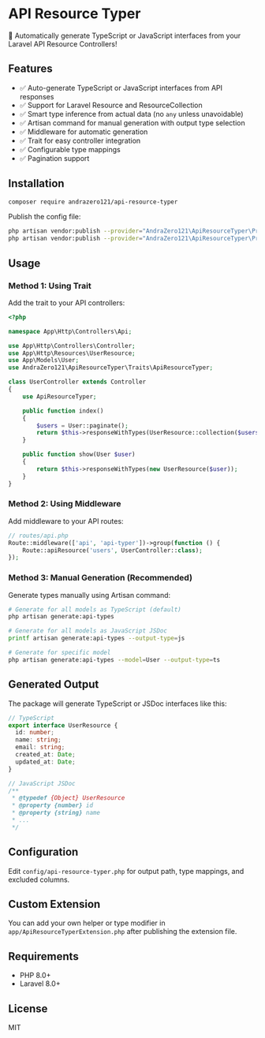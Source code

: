 # API Resource Typer

🚀 Automatically generate TypeScript or JavaScript interfaces from your Laravel API Resource Controllers!

## Features

- ✅ Auto-generate TypeScript or JavaScript interfaces from API responses
- ✅ Support for Laravel Resource and ResourceCollection
- ✅ Smart type inference from actual data (no `any` unless unavoidable)
- ✅ Artisan command for manual generation with output type selection
- ✅ Middleware for automatic generation
- ✅ Trait for easy controller integration
- ✅ Configurable type mappings
- ✅ Pagination support

## Installation

```bash
composer require andrazero121/api-resource-typer
```

Publish the config file:

```bash
php artisan vendor:publish --provider="AndraZero121\ApiResourceTyper\Providers\ApiResourceTyperServiceProvider" --tag=api-resource-typer-config
php artisan vendor:publish --provider="AndraZero121\ApiResourceTyper\Providers\ApiResourceTyperServiceProvider" --tag=api-resource-typer-extension
```

## Usage

### Method 1: Using Trait

Add the trait to your API controllers:

```php
<?php

namespace App\Http\Controllers\Api;

use App\Http\Controllers\Controller;
use App\Http\Resources\UserResource;
use App\Models\User;
use AndraZero121\ApiResourceTyper\Traits\ApiResourceTyper;

class UserController extends Controller
{
    use ApiResourceTyper;

    public function index()
    {
        $users = User::paginate();
        return $this->responseWithTypes(UserResource::collection($users));
    }

    public function show(User $user)
    {
        return $this->responseWithTypes(new UserResource($user));
    }
}
```

### Method 2: Using Middleware

Add middleware to your API routes:

```php
// routes/api.php
Route::middleware(['api', 'api-typer'])->group(function () {
    Route::apiResource('users', UserController::class);
});
```

### Method 3: Manual Generation (Recommended)

Generate types manually using Artisan command:

```bash
# Generate for all models as TypeScript (default)
php artisan generate:api-types

# Generate for all models as JavaScript JSDoc
printf artisan generate:api-types --output-type=js

# Generate for specific model
php artisan generate:api-types --model=User --output-type=ts
```

## Generated Output

The package will generate TypeScript or JSDoc interfaces like this:

```typescript
// TypeScript
export interface UserResource {
  id: number;
  name: string;
  email: string;
  created_at: Date;
  updated_at: Date;
}

// JavaScript JSDoc
/**
 * @typedef {Object} UserResource
 * @property {number} id
 * @property {string} name
 * ...
 */
```

## Configuration

Edit `config/api-resource-typer.php` for output path, type mappings, and excluded columns.

## Custom Extension

You can add your own helper or type modifier in `app/ApiResourceTyperExtension.php` after publishing the extension file.

## Requirements

- PHP 8.0+
- Laravel 8.0+

## License

MIT
